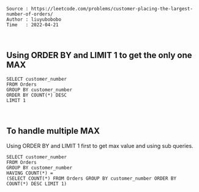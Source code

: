 ```
Source : https://leetcode.com/problems/customer-placing-the-largest-number-of-orders/
Author : liuyubobobo
Time   : 2022-04-21
```

<br/>

## Using ORDER BY and LIMIT 1 to get the only one MAX

```MySQL
SELECT customer_number
FROM Orders
GROUP BY customer_number
ORDER BY COUNT(*) DESC 
LIMIT 1
```

<br/>

## To handle multiple MAX

Using ORDER BY and LIMIT 1 first to get max value and using sub queries.

```MySQL
SELECT customer_number
FROM Orders
GROUP BY customer_number
HAVING COUNT(*) = 
(SELECT COUNT(*) FROM Orders GROUP BY customer_number ORDER BY COUNT(*) DESC LIMIT 1)

```
